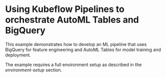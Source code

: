 # Using Kubeflow Pipelines to orchestrate AutoML Tables and BigQuery

This example demonstrates how to develop an ML pipeline that uses BigQuery for feature engineering and 
AutoML Tables for model training and deployment.

The example requires a full environment setup as described in the *environment-setup* section.